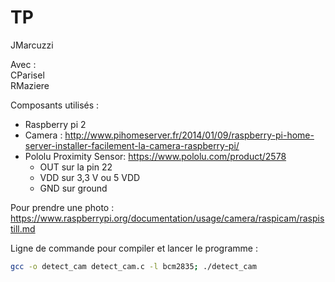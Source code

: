 # TP 

JMarcuzzi

Avec : 
</br>CParisel
</br>RMaziere

Composants utilisés :

- Raspberry pi 2
- Camera : http://www.pihomeserver.fr/2014/01/09/raspberry-pi-home-server-installer-facilement-la-camera-raspberry-pi/
- Pololu Proximity Sensor: https://www.pololu.com/product/2578
	- OUT sur la pin 22
	- VDD sur 3,3 V ou 5 VDD
	- GND sur ground
	
Pour prendre une photo : https://www.raspberrypi.org/documentation/usage/camera/raspicam/raspistill.md

Ligne de commande pour compiler et lancer le programme : 

```sh
gcc -o detect_cam detect_cam.c -l bcm2835; ./detect_cam
```
